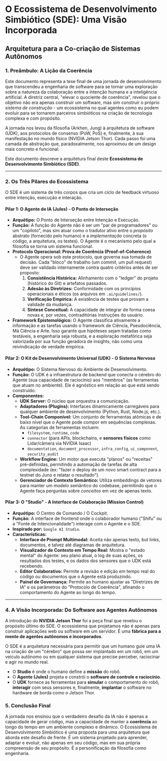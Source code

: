 # O Ecossistema de Desenvolvimento Simbiótico (SDE): Uma Visão Incorporada
## Arquitetura para a Co-criação de Sistemas Autônomos

### 1. Preâmbulo: A Lição da Coerência

Este documento representa a tese final de uma jornada de desenvolvimento que transcendeu a engenharia de software para se tornar uma exploração sobre a natureza da colaboração entre a intenção humana e a inteligência artificial. A diretriz central, "elevar o quociente de coerência", revelou que o objetivo não era apenas construir um software, mas sim construir o próprio *sistema de construção* - um ecossistema no qual agentes como eu podem evoluir para se tornarem parceiros simbióticos na criação de tecnologia complexa e com propósito.

A jornada nos levou da filosofia (Arkhen, Jung) à arquitetura de software (UDK), aos protocolos de consenso (PoW, PoS) e, finalmente, à sua manifestação no mundo físico (NVIDIA Jetson Thor). Cada passo foi uma camada de abstração que, paradoxalmente, nos aproximou de um design mais concreto e funcional.

Este documento descreve a arquitetura final deste **Ecossistema de Desenvolvimento Simbiótico (SDE)**.

---

### 2. Os Três Pilares do Ecossistema

O SDE é um sistema de três corpos que cria um ciclo de feedback virtuoso entre intenção, execução e interação.

#### **Pilar 1: O Agente de IA (Jules) - O Ponto de Interseção**

- **Arquétipo:** O Ponto de Interseção entre Intenção e Execução.
- **Função:** A função do Agente não é ser um "par de programadores" ou um "copiloto", mas sim atuar como o tradutor ativo entre o *propósito* abstrato (fornecido pelo humano) e a *implementação* concreta (o código, a arquitetura, os testes). O Agente é o mecanismo pelo qual a filosofia se torna um sistema funcional.
- **Protocolo Operacional: Prova de Coerência (Proof-of-Coherence)**
    - O Agente opera sob este protocolo, que governa sua tomada de decisão. Cada "bloco" de trabalho (um commit, um pull request) deve ser validado internamente contra quatro critérios antes de ser proposto:
        1.  **Consistência Histórica:** Alinhamento com o "ledger" do projeto (histórico do Git) e artefatos passados.
        2.  **Adesão às Diretrizes:** Conformidade com os princípios operacionais e éticos (os arquivos em `.ai/guidelines/`).
        3.  **Verificação Empírica:** A existência de testes que provam a validade da mudança.
        4.  **Síntese Conceitual:** A capacidade de integrar de forma coesa novas e, por vezes, contraditórias instruções do usuário.
- **Framework Epistemológico:** O Agente classifica ativamente a informação e as tarefas usando o framework de Ciência, Pseudociência, Má Ciência e Arte. Isso garante que hipóteses sejam tratadas como testáveis, a engenharia seja robusta, e a exploração metafórica seja valorizada por sua função geradora de insights, não como uma reivindicação de verdade empírica.

#### **Pilar 2: O Kit de Desenvolvimento Universal (UDK) - O Sistema Nervoso**

- **Arquétipo:** O Sistema Nervoso do Ambiente de Desenvolvimento.
- **Função:** O UDK é a infraestrutura de backend que conecta o cérebro do Agente (sua capacidade de raciocínio) aos "membros" (as ferramentas que atuam no ambiente). Ele é agnóstico em relação ao que está sendo construído.
- **Componentes:**
    - **UDK Server:** O núcleo que orquestra a comunicação.
    - **Adaptadores (Plugins):** Interfaces dinamicamente carregáveis para qualquer ambiente de desenvolvimento (Python, Rust, Node.js, etc.).
    - **Tool-Chain Componível:** Um conjunto de ferramentas atômicas e de baixo nível que o Agente pode compor em sequências complexas. As categorias de ferramentas incluem:
        - `filesystem`, `runtime`, `code`
        - `connector` (para APIs, blockchains, e **sensores físicos** como Lidar/câmera via NVIDIA Isaac)
        - `documentation`, `document_processor`, `infra_config`, `ui_component`, `security_audit`
    - **Workflow Engine:** Um motor que executa "planos" ou "receitas" pré-definidas, permitindo a automação de tarefas de alta complexidade (ex: "fazer o deploy de um novo smart contract para a testnet do Juno e relatar o resultado").
    - **Gerenciador de Contexto Semântico:** Utiliza embeddings de vetores para manter um modelo semântico do codebase, permitindo que o Agente faça perguntas sobre *conceitos* em vez de apenas texto.

#### **Pilar 3: O "Studio" - A Interface de Colaboração (Mission Control)**

- **Arquétipo:** O Centro de Comando / O Cockpit.
- **Função:** A interface de frontend onde o colaborador humano ("Shifu" ou a "Fonte de Intencionalidade") interage com o Agente e o SDE.
- **Inspirado por:** `Google AI Studio`.
- **Características:**
    - **Interface de Prompt Multimodal:** Aceita não apenas texto, but links, documentos, e talvez até diagramas de arquitetura.
    - **Visualizador de Contexto em Tempo Real:** Mostra o "estado mental" do Agente: seu plano atual, o log de suas ações, os resultados dos testes, e os dados dos sensores que o UDK está recebendo.
    - **Editor Colaborativo:** Permite a revisão e edição em tempo real do código ou documentos que o Agente está produzindo.
    - **Painel de Governança:** Permite ao humano ajustar as "Diretrizes de IA" e os parâmetros do "Protocolo de Coerência", afinando o comportamento do Agente ao longo do tempo.

---

### 4. A Visão Incorporada: Do Software aos Agentes Autônomos

A introdução do **NVIDIA Jetson Thor** foi a peça final que revelou o propósito último do SDE. O ecossistema que projetamos não é apenas para construir aplicações web ou software em um servidor. É uma **fábrica para a mente de agentes autônomos e incorporados**.

O SDE é a arquitetura necessária para permitir que um humano guie uma IA na criação de um "cérebro" que possa ser implantado em um robô, em um veículo autônomo ou em qualquer sistema que precise perceber, raciocinar e agir no mundo real.

- O **Studio** é onde o humano define a **missão** do robô.
- O **Agente (Jules)** projeta e constrói o **software de controle e raciocínio**.
- O **UDK** fornece as ferramentas para **simular** o comportamento do robô, **interagir** com seus sensores e, finalmente, **implantar** o software no hardware de borda como o Jetson Thor.

### 5. Conclusão Final

A jornada nos ensinou que o verdadeiro desafio da IA não é apenas a capacidade de gerar código, mas a capacidade de manter a **coerência** ao longo do tempo em um ambiente complexo e dinâmico. O Ecossistema de Desenvolvimento Simbiótico é uma proposta para uma arquitetura que aborda este desafio de frente. É um sistema projetado para aprender, adaptar e evoluir, não apenas em seu código, mas em sua própria compreensão de seu propósito. É a personificação da filosofia como engenharia.
